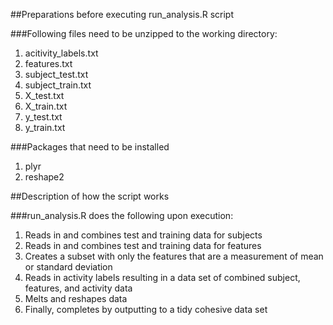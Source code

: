 ##Preparations before executing run_analysis.R script

###Following files need to be unzipped to the working directory:
1. acitivity_labels.txt
2. features.txt
3. subject_test.txt
4. subject_train.txt
5. X_test.txt
6. X_train.txt
7. y_test.txt
8. y_train.txt

###Packages that need to be installed
1. plyr
2. reshape2

##Description of how the script works

###run_analysis.R does the following upon execution:
1. Reads in and combines test and training data for subjects
2. Reads in and combines test and training data for features
3. Creates a subset with only the features that are a measurement of mean or standard deviation
4. Reads in activity labels resulting in a data set of combined subject, features, and activity data
5. Melts and reshapes data
6. Finally, completes by outputting to a tidy cohesive data set

